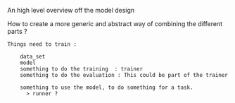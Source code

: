 
An high level overview off the model design

How to create a more generic and abstract way of combining the different parts ?

	Things need to train :

		data_set
		model
		something to do the training  : trainer
		something to do the evaluation : This could be part of the trainer

		something to use the model, to do something for a task.
          > runner ?
